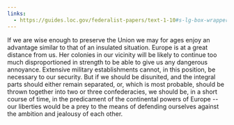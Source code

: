 ```yaml
---
links:
  - https://guides.loc.gov/federalist-papers/text-1-10#s-lg-box-wrapper-25493270
---
```

If we are wise enough to preserve the Union we may for ages enjoy an advantage similar to that of an insulated situation. Europe is at a great distance from us. Her colonies in our vicinity will be likely to continue too much disproportioned in strength to be able to give us any dangerous annoyance. Extensive military establishments cannot, in this position, be necessary to our security. But if we should be disunited, and the integral parts should either remain separated, or, which is most probable, should be thrown together into two or three confederacies, we should be, in a short course of time, in the predicament of the continental powers of Europe --our liberties would be a prey to the means of defending ourselves against the ambition and jealousy of each other.